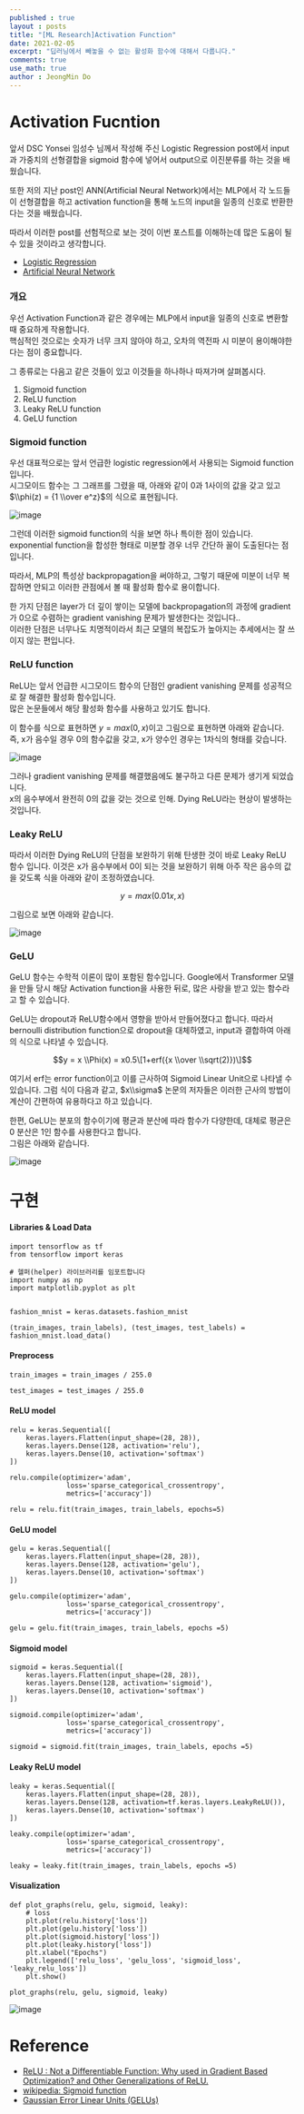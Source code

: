 ```yaml
---
published : true
layout : posts
title: "[ML Research]Activation Function"
date: 2021-02-05
excerpt: "딥러닝에서 빼놓을 수 없는 활성화 함수에 대해서 다룹니다."
comments: true
use_math: true
author : JeongMin Do
---
```



# Activation Fucntion

앞서 DSC Yonsei 임성수 님께서 작성해 주신 Logistic Regression post에서 input과 가중치의 선형결합을 sigmoid 함수에 넣어서 output으로 이진분류를 하는 것을 배웠습니다.

또한 저의 지난 post인 ANN(Artificial Neural Network)에서는 MLP에서 각 노드들이 선형결합을 하고 activation function을 통해 노드의 input을 일종의 신호로 반환한다는 것을 배웠습니다.

따라서 이러한 post를 선험적으로 보는 것이 이번 포스트를 이해하는데 많은 도움이 될 수 있을 것이라고 생각합니다.

-   [Logistic Regression](https://dscyonsei.tistory.com/4)
-   [Artificial Neural Network](https://dscyonsei.tistory.com/3)

### 개요

우선 Activation Function과 같은 경우에는 MLP에서 input을 일종의 신호로 변환할 때 중요하게 작용합니다.  
핵심적인 것으로는 숫자가 너무 크지 않아야 하고, 오차의 역전파 시 미분이 용이해야한다는 점이 중요합니다.

그 종류로는 다음고 같은 것들이 있고 이것들을 하나하나 따져가며 살펴봅시다.

1.  Sigmoid function
2.  ReLU function
3.  Leaky ReLU function
4.  GeLU function

### Sigmoid function

우선 대표적으로는 앞서 언급한 logistic regression에서 사용되는 Sigmoid function 입니다.  
시그모이드 함수는 그 그래프를 그렸을 때, 아래와 같이 0과 1사이의 값을 갖고 있고 $\\phi(z) = {1 \\over e^z}$의 식으로 표현됩니다.

![image](https://user-images.githubusercontent.com/49096513/106994443-1fcf6780-67c0-11eb-8aef-c21b0bef840d.png)

그런데 이러한 sigmoid function의 식을 보면 하나 특이한 점이 있습니다. exponential function을 합성한 형태로 미분할 경우 너무 간단하 꼴이 도출된다는 점입니다.

따라서, MLP의 특성상 backpropagation을 써야하고, 그렇기 때문에 미분이 너무 복잡하면 안되고 이러한 관점에서 볼 때 활성화 함수로 용이합니다.

한 가지 단점은 layer가 더 깊이 쌓이는 모델에 backpropagation의 과정에 gradient가 0으로 수렴하는 gradient vanishing 문제가 발생한다는 것입니다..  
이러한 단점은 너무나도 치명적이라서 최근 모델의 복잡도가 높아지는 추세에서는 잘 쓰이지 않는 편입니다.

### ReLU function

ReLU는 앞서 언급한 시그모이드 함수의 단점인 gradient vanishing 문제를 성공적으로 잘 해결한 활성화 함수입니다.  
많은 논문들에서 해당 활성화 함수를 사용하고 있기도 합니다.

이 함수를 식으로 표현하면 $y = max(0, x)$이고 그림으로 표현하면 아래와 같습니다. 즉, x가 음수일 경우 0의 함수값을 갖고, x가 양수인 경우는 1차식의 형태를 갖습니다.

![image](https://miro.medium.com/max/714/1*oePAhrm74RNnNEolprmTaQ.png)

그러나 gradient vanishing 문제를 해결했음에도 불구하고 다른 문제가 생기게 되었습니다.  
x의 음수부에서 완전히 0의 값을 갖는 것으로 인해. Dying ReLU라는 현상이 발생하는 것입니다.

### Leaky ReLU

따라서 이러한 Dying ReLU의 단점을 보완하기 위해 탄생한 것이 바로 Leaky ReLU 함수 입니다. 이것은 x가 음수부에서 0이 되는 것을 보완하기 위해 아주 작은 음수의 값을 갖도록 식을 아래와 같이 조정하였습니다.

$$y = max(0.01x, x)$$

그림으로 보면 아래와 같습니다.

![image](https://miro.medium.com/max/762/1*PZSEWEfalXO7UGFk4inMUQ.png)

### GeLU

GeLU 함수는 수학적 이론이 많이 포함된 함수입니다. Google에서 Transformer 모델을 만들 당시 해당 Activation function을 사용한 뒤로, 많은 사랑을 받고 있는 함수라고 할 수 있습니다.

GeLU는 dropout과 ReLU함수에서 영향을 받아서 만들어졌다고 합니다. 따라서 bernoulli distribution function으로 dropout을 대체하였고, input과 결합하여 아래의 식으로 나타낼 수 있습니다.

$$y = x \\Phi(x) = x0.5\[1+erf({x \\over \\sqrt(2)})\]$$

여기서 erf는 error function이고 이를 근사하여 Sigmoid Linear Unit으로 나타낼 수 있습니다. 그럼 식이 다음과 같고, $x\\sigma$ 논문의 저자들은 이러한 근사의 방법이 계산이 간편하여 유용하다고 하고 있습니다.

한편, GeLU는 분포의 함수이기에 평균과 분산에 따라 함수가 다양한데, 대체로 평균은 0 분산은 1인 함수를 사용한다고 합니다.  
그림은 아래와 같습니다.

![image](https://miro.medium.com/max/1124/1*-FQzPiKEKDYjQBrnYD10Jw.png)

# 구현

#### Libraries & Load Data

```
import tensorflow as tf
from tensorflow import keras

# 헬퍼(helper) 라이브러리를 임포트합니다
import numpy as np
import matplotlib.pyplot as plt


fashion_mnist = keras.datasets.fashion_mnist

(train_images, train_labels), (test_images, test_labels) = fashion_mnist.load_data()
```

#### Preprocess

```
train_images = train_images / 255.0

test_images = test_images / 255.0
```

#### ReLU model

```
relu = keras.Sequential([
    keras.layers.Flatten(input_shape=(28, 28)),
    keras.layers.Dense(128, activation='relu'),
    keras.layers.Dense(10, activation='softmax')
])

relu.compile(optimizer='adam',
              loss='sparse_categorical_crossentropy',
              metrics=['accuracy'])

relu = relu.fit(train_images, train_labels, epochs=5)
```

#### GeLU model

```
gelu = keras.Sequential([
    keras.layers.Flatten(input_shape=(28, 28)),
    keras.layers.Dense(128, activation='gelu'),
    keras.layers.Dense(10, activation='softmax')
])

gelu.compile(optimizer='adam',
              loss='sparse_categorical_crossentropy',
              metrics=['accuracy'])

gelu = gelu.fit(train_images, train_labels, epochs =5)
```

#### Sigmoid model

```
sigmoid = keras.Sequential([
    keras.layers.Flatten(input_shape=(28, 28)),
    keras.layers.Dense(128, activation='sigmoid'),
    keras.layers.Dense(10, activation='softmax')
])

sigmoid.compile(optimizer='adam',
              loss='sparse_categorical_crossentropy',
              metrics=['accuracy'])

sigmoid = sigmoid.fit(train_images, train_labels, epochs =5)
```

#### Leaky ReLU model

```
leaky = keras.Sequential([
    keras.layers.Flatten(input_shape=(28, 28)),
    keras.layers.Dense(128, activation=tf.keras.layers.LeakyReLU()),
    keras.layers.Dense(10, activation='softmax')
])

leaky.compile(optimizer='adam',
              loss='sparse_categorical_crossentropy',
              metrics=['accuracy'])

leaky = leaky.fit(train_images, train_labels, epochs =5)
```

#### Visualization

```
def plot_graphs(relu, gelu, sigmoid, leaky):
    # loss 
    plt.plot(relu.history['loss'])
    plt.plot(gelu.history['loss'])
    plt.plot(sigmoid.history['loss'])
    plt.plot(leaky.history['loss'])
    plt.xlabel("Epochs")
    plt.legend(['relu_loss', 'gelu_loss', 'sigmoid_loss', 'leaky_relu_loss'])
    plt.show()

plot_graphs(relu, gelu, sigmoid, leaky)
```

![image](https://user-images.githubusercontent.com/49096513/106994327-de3ebc80-67bf-11eb-8fe0-8ea17fc3cd6b.png)

# Reference

-   [ReLU : Not a Differentiable Function: Why used in Gradient Based Optimization? and Other Generalizations of ReLU.](https://medium.com/@kanchansarkar/relu-not-a-differentiable-function-why-used-in-gradient-based-optimization-7fef3a4cecec)
-   [wikipedia: Sigmoid function](https://en.wikipedia.org/wiki/Sigmoid_function)
-   [Gaussian Error Linear Units (GELUs)](https://techmoong.medium.com/gaussian-error-linear-units-gelus-58503f1ac7c7)
